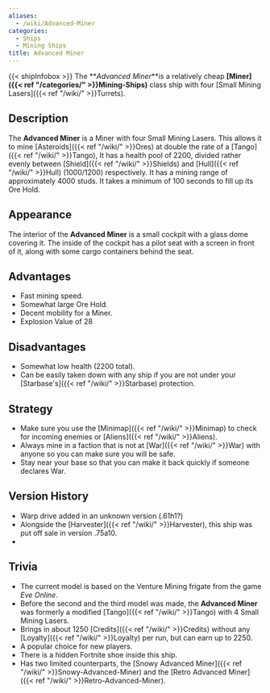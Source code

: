 ```yaml
---
aliases:
  - /wiki/Advanced-Miner
categories:
  - Ships
  - Mining Ships
title: Advanced Miner
---
```


{{< shipInfobox >}} The **_Advanced Miner_**is a relatively cheap **[Miner]({{< ref "/categories/" >}}Mining-Ships)** class ship with four [Small Mining Lasers]({{< ref "/wiki/" >}}Turrets).

## Description

The **Advanced Miner** is a Miner with four Small Mining Lasers. This allows it to mine [Asteroids]({{< ref "/wiki/" >}}Ores) at double the rate of a [Tango]({{< ref "/wiki/" >}}Tango), It has a health pool of 2200, divided rather evenly between [Shield]({{< ref "/wiki/" >}}Shields) and [Hull]({{< ref "/wiki/" >}}Hull) (1000/1200) respectively. It has a mining range of approximately 4000 studs. It takes a minimum of 100 seconds to fill up its Ore Hold.

## Appearance

The interior of the **Advanced Miner** is a small cockpit with a glass dome covering it. The inside of the cockpit has a pilot seat with a screen in front of it, along with some cargo containers behind the seat.

## Advantages

- Fast mining speed.
- Somewhat large Ore Hold.
- Decent mobility for a Miner.
- Explosion Value of 28

## Disadvantages

- Somewhat low health (2200 total).
- Can be easily taken down with any ship if you are not under your [Starbase's]({{< ref "/wiki/" >}}Starbase) protection.

## Strategy

- Make sure you use the [Minimap]({{< ref "/wiki/" >}}Minimap) to check for incoming enemies or [Aliens]({{< ref "/wiki/" >}}Aliens).
- Always mine in a faction that is not at [War]({{< ref "/wiki/" >}}War) with anyone so you can make sure you will be safe.
- Stay near your base so that you can make it back quickly if someone declares War.

## Version History

- Warp drive added in an unknown version (.61h1?)
- Alongside the [Harvester]({{< ref "/wiki/" >}}Harvester), this ship was put off sale in version .75a10.
-

## Trivia

- The current model is based on the Venture Mining frigate from the game _Eve Online_.
- Before the second and the third model was made, the **Advanced Miner** was formerly a modified [Tango]({{< ref "/wiki/" >}}Tango) with 4 Small Mining Lasers.
- Brings in about 1250 [Credits]({{< ref "/wiki/" >}}Credits) without any [Loyalty]({{< ref "/wiki/" >}}Loyalty) per run, but can earn up to 2250.
- A popular choice for new players.
- There is a hidden Fortnite shoe inside this ship.
- Has two limited counterparts, the [Snowy Advanced Miner]({{< ref "/wiki/" >}}Snowy-Advanced-Miner) and the [Retro Advanced Miner]({{< ref "/wiki/" >}}Retro-Advanced-Miner).

